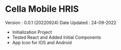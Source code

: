 # Cella Mobile HRIS
Version : 0.0.1 (20220924)
Date Updated : 24-09-2022

+ Initialization Project
+ Tested React and Added Initial Components
+ App Icon for IOS and Android
